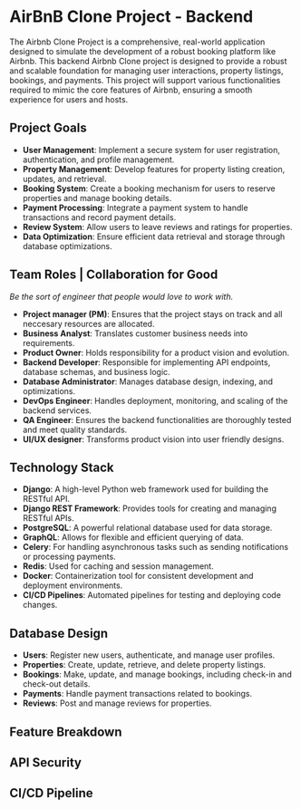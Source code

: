 # AirBnB Clone Project - Backend
The Airbnb Clone Project is a comprehensive, real-world application designed to simulate the development of a robust booking platform like Airbnb. This backend Airbnb Clone project is designed to provide a robust and scalable foundation for managing user interactions, property listings, bookings, and payments. This project will support various functionalities required to mimic the core features of Airbnb, ensuring a smooth experience for users and hosts.

## Project Goals
- **User Management**: Implement a secure system for user registration, authentication, and profile management.
- **Property Management**: Develop features for property listing creation, updates, and retrieval.
- **Booking System**: Create a booking mechanism for users to reserve properties and manage booking details.
- **Payment Processing**: Integrate a payment system to handle transactions and record payment details.
- **Review System**: Allow users to leave reviews and ratings for properties.
- **Data Optimization**: Ensure efficient data retrieval and storage through database optimizations.

## Team Roles | Collaboration for Good
*Be the sort of engineer that people would love to work with.*

- **Project manager (PM)**: Ensures that the project stays on track and all neccesary resources are allocated.
- **Business Analyst**: Translates customer business needs into requirements.
- **Product Owner**: Holds responsibility for a product vision and evolution.
- **Backend Developer**: Responsible for implementing API endpoints, database schemas, and business logic.
- **Database Administrator**: Manages database design, indexing, and optimizations.
- **DevOps Engineer**: Handles deployment, monitoring, and scaling of the backend services.
- **QA Engineer**: Ensures the backend functionalities are thoroughly tested and meet quality standards.
- **UI/UX designer**: Transforms product vision into user friendly designs.

## Technology Stack
- **Django**: A high-level Python web framework used for building the RESTful API.
- **Django REST Framework**: Provides tools for creating and managing RESTful APIs.
- **PostgreSQL**: A powerful relational database used for data storage.
- **GraphQL**: Allows for flexible and efficient querying of data.
- **Celery**: For handling asynchronous tasks such as sending notifications or processing payments.
- **Redis**: Used for caching and session management.
- **Docker**: Containerization tool for consistent development and deployment environments.
- **CI/CD Pipelines**: Automated pipelines for testing and deploying code changes.

## Database Design
- **Users**: Register new users, authenticate, and manage user profiles.
- **Properties**: Create, update, retrieve, and delete property listings.
- **Bookings**: Make, update, and manage bookings, including check-in and check-out details.
- **Payments**: Handle payment transactions related to bookings.
- **Reviews**: Post and manage reviews for properties.

## Feature Breakdown

## API Security

## CI/CD Pipeline